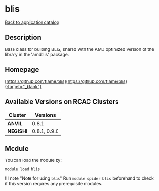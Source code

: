 # blis

[Back to application catalog](../app_catalog.md)

## Description

Base class for building BLIS, shared with the AMD optimized version of the library in the 'amdblis' package.

## Homepage

[https://github.com/flame/blis](https://github.com/flame/blis){:target="_blank"}

## Available Versions on RCAC Clusters

|Cluster|Versions|
|---|---|
**ANVIL**|0.8.1
**NEGISHI**|0.8.1, 0.9.0

## Module

You can load the module by:

```bash
module load blis
```

!!! note "Note for using `blis`"
    Run `module spider blis` beforehand to check if this version requires any prerequisite modules.

